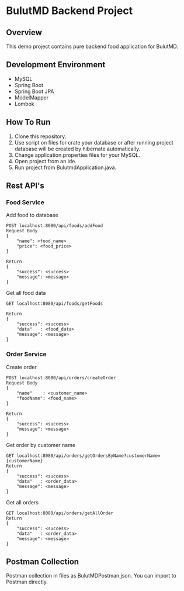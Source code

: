 # BulutMD Backend Project

## Overview
This demo project contains pure backend food application for BulutMD.

## Development Environment
- MySQL
- Spring Boot
- Spring Boot JPA
- ModelMapper
- Lombok

## How To Run
1. Clone this repository.
2. Use script on files for crate your database or after running project database will be created by hibernate automatically.
3. Change application.properties files for your MySQL.
4. Open project from an ide.
5. Run project from BulutmdApplication.java.

## Rest API's
### Food Service
Add food to database
```
POST localhost:8080/api/foods/addFood
Request Body
{
    "name": <food_name>
    "price": <food_price>
}

Return
{
    "success": <success>
    "message": <message>
}
```

Get all food data
```
GET localhost:8080/api/foods/getFoods

Return
{
    "success": <success>
    "data"   : <food_data>
    "message": <message>
}
```

### Order Service
Create order
```
POST localhost:8080/api/orders/createOrder
Request Body
{
    "name"    : <customer_name>
    "foodName": <food_name>
}

Return
{
    "success": <success>
    "message": <message>
}
```

Get order by customer name
```
GET localhost:8080/api/orders/getOrdersByName?customerName={customerName}
Return
{
    "success": <success>
    "data"   : <order_data>
    "message": <message>
}
```

Get all orders
```
GET localhost:8080/api/orders/getAllOrder
Return
{
    "success": <success>
    "data"   : <order_data>
    "message": <message>
}
```
## Postman Collection
Postman collection in files as BulutMDPostman.json. You can import to Postman directly.